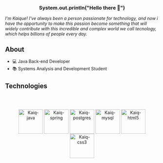 <div align="center" style="text-align: center;">
  <h3>System.out.println("Hello there 👋")</h3>
</div>

<i>
  I'm Kaique! I've always been a person passionate for technology, and now i have the opportunity to make this passion become something that will widely contribute with this incredible and complex world we call tecnology, which helps billions of people every day.
</i>

## About
- 💻 Java Back-end Developer
- 📚 Systems Analysis and Development Student

## Technologies

<div align="center" style="display: inline-block; margin: 30px;"><br>
  <img align= "center" alt="Kaiq-java" = height "80" width="80" src="https://cdn.jsdelivr.net/gh/devicons/devicon/icons/java/java-original-wordmark.svg">
  <img align= "center" alt="Kaiq-spring" = height "80" width="80" src="https://cdn.jsdelivr.net/gh/devicons/devicon/icons/spring/spring-original-wordmark.svg">
  <img align= "center" alt="Kaiq-postgres" = height "80" width="80" src="https://cdn.jsdelivr.net/gh/devicons/devicon/icons/postgresql/postgresql-original-wordmark.svg">
  <img align= "center" alt="Kaiq-mysql" = height "80" width="80" src="https://cdn.jsdelivr.net/gh/devicons/devicon/icons/mysql/mysql-original-wordmark.svg">
  <img align= "center" alt="Kaiq-html5" = height "80" width="80" src="https://cdn.jsdelivr.net/gh/devicons/devicon/icons/html5/html5-original-wordmark.svg">
  <img align= "center" alt="Kaiq-css3" = height "80" width="80" src="https://cdn.jsdelivr.net/gh/devicons/devicon/icons/css3/css3-original-wordmark.svg">
</div>


          
          
          
